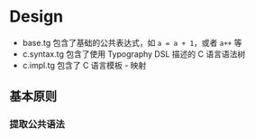 # Design

- base.tg 包含了基础的公共表达式，如 `a = a + 1`，或者 `a++` 等
- c.syntax.tg 包含了使用 Typography DSL 描述的 C 语言语法树
- c.impl.tg 包含了 C 语言模板 - 映射

## 基本原则

### 提取公共语法


